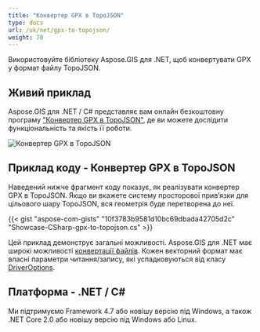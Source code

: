 ```yaml
---
title: "Конвертер GPX в TopoJSON"
type: docs
url: /uk/net/gpx-to-topojson/
weight: 70
---
```


Використовуйте бібліотеку Aspose.GIS для .NET, щоб конвертувати GPX у формат файлу TopoJSON.

## **Живий приклад**

Aspose.GIS для .NET / C# представляє вам онлайн безкоштовну програму ["Конвертер GPX в TopoJSON"](https://products.aspose.app/gis/conversion/gpx-to-topojson), де ви можете дослідити функціональність та якість її роботи.

![Конвертер GPX в TopoJSON](conversion.png)

## **Приклад коду - Конвертер GPX в TopoJSON**

Наведений нижче фрагмент коду показує, як реалізувати конвертер GPX в TopoJSON. Якщо ви вкажете систему просторової прив’язки для цільового шару TopoJSON, вся геометрія буде перетворена до неї. 

{{< gist "aspose-com-gists" "10f3783b9581d10bc69dbada42705d2c" "Showcase-CSharp-gpx-to-topojson.cs" >}}

Цей приклад демонструє загальні можливості. Aspose.GIS для .NET має широкі можливості [конвертації файлів](https://docs.aspose.com/gis/net/vector-layers/). Кожен векторний формат має власні параметри читання/запису, які успадковуються від класу [DriverOptions](https://reference.aspose.com/gis/net/aspose.gis/driveroptions).

## **Платформа - .NET / C#**

Ми підтримуємо Framework 4.7 або новішу версію під Windows, а також .NET Core 2.0 або новішу версію під Windows або Linux.
